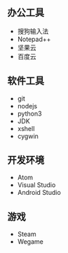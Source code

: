 ## 办公工具
- 搜狗输入法
- Notepad++
- 坚果云
- 百度云

## 软件工具
- git
- nodejs
- python3
- JDK
- xshell
- cygwin

## 开发环境
- Atom
- Visual Studio 
- Android Studio

## 游戏
- Steam
- Wegame
